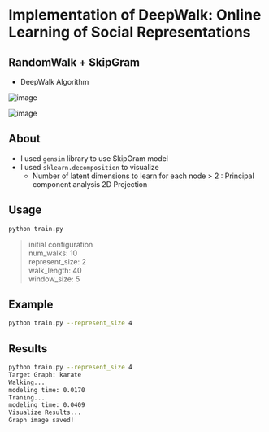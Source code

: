 # Implementation of DeepWalk: Online Learning of Social Representations

## RandomWalk + SkipGram

- DeepWalk Algorithm

![image](https://user-images.githubusercontent.com/28617444/126334651-5b0a0a32-a5cb-4d55-aa58-ce6d621982e3.png)

![image](https://user-images.githubusercontent.com/28617444/126335324-56194444-37cd-4fd1-87c2-ee7d3b1f158b.png)

## About

- I used `gensim` library to use SkipGram model
- I used `sklearn.decomposition` to visualize
    - Number of latent dimensions to learn for each node > 2 : Principal component analysis 2D Projection

## Usage

```bash
python train.py 
```

> initial configuration  
num_walks: 10<br>
represent_size: 2<br>
walk_length: 40<br>
window_size: 5

## Example  
```bash
python train.py --represent_size 4
```

## Results

```bash
python train.py --represent_size 4
Target Graph: karate
Walking...
modeling time: 0.0170 
Traning...
modeling time: 0.0409 
Visualize Results...
Graph image saved!
```

